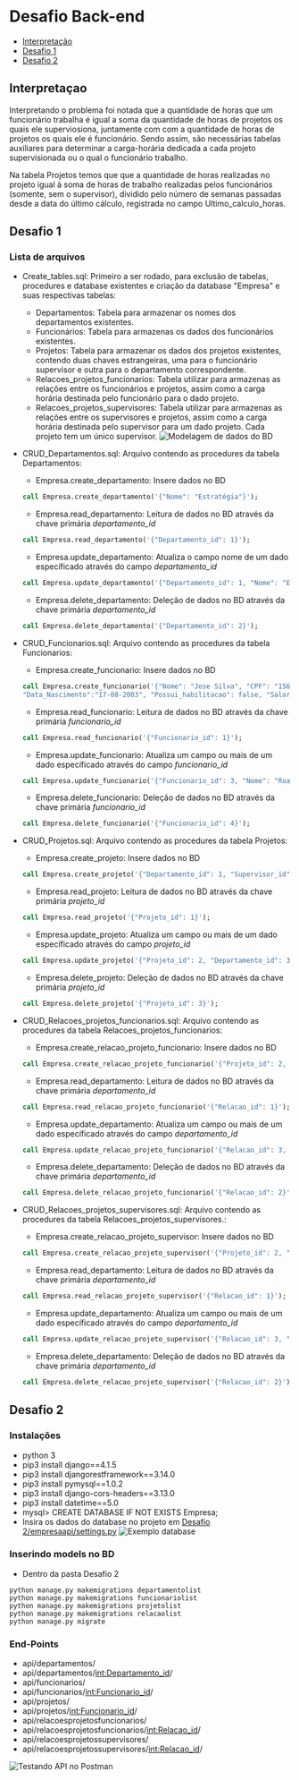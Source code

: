 ﻿# Desafio Back-end

- [Interpretação](#Interpretação)
- [Desafio 1](#Desafio1)
- [Desafio 2](#Desafio2)


## Interpretaçao

Interpretando o problema foi notada que a quantidade de horas que um funcionário trabalha é igual a soma da quantidade de horas de projetos os quais ele superviosiona, juntamente com com a quantidade de horas de projetos os quais ele é funcionário. Sendo assim, são necessárias tabelas auxiliares para determinar a carga-horária dedicada a cada projeto supervisionada ou o qual o funcionário trabalho.

Na tabela Projetos temos que que a quantidade de horas realizadas no projeto igual à soma de horas de trabalho realizadas pelos funcionários (somente, sem o supervisor), dividido pelo número de semanas passadas desde a data do último cálculo, registrada no campo Ultimo_calculo_horas.

## Desafio 1

### Lista de arquivos

- Create_tables.sql: Primeiro a ser rodado, para exclusão de tabelas, procedures e database existentes e criação da database "Empresa" e suas respectivas tabelas:
    - Departamentos: Tabela para armazenar os nomes dos departamentos existentes.
    - Funcionários: Tabela para armazenas os dados dos funcionários existentes.
    - Projetos: Tabela para armazenar os dados dos projetos existentes, contendo duas chaves estrangeiras, uma para o funcionário supervisor e outra para o departamento correspondente.
    - Relacoes_projetos_funcionarios: Tabela utilizar para armazenas as relações entre os funcionários e projetos, assim como a carga horária destinada pelo funcionário para o dado projeto.
    - Relacoes_projetos_supervisores: Tabela utilizar para armazenas as relações entre os supervisores e projetos, assim como a carga horária destinada pelo supervisor para um dado projeto. Cada projeto tem um único supervisor.
    ![Modelagem de dados do BD](https://github.com/AmandaACLucio/CAM_teste_desenvolvedor/blob/master/Modelagem.png)


- CRUD_Departamentos.sql: Arquivo contendo as procedures da tabela Departamentos:
    - Empresa.create_departamento: Insere dados no BD
    ```sql
    call Empresa.create_departamento('{"Nome": "Estratégia"}');
    ```
    - Empresa.read_departamento: Leitura de dados no BD através da chave primária *departamento_id*
    ```sql
    call Empresa.read_departamento('{"Departamento_id": 1}');
    ```
    - Empresa.update_departamento: Atualiza o campo nome de um dado específicado através do campo *departamento_id*
    ```sql
    call Empresa.update_departamento('{"Departamento_id": 1, "Nome": "Estratégia e Gestão"}');
    ```
    - Empresa.delete_departamento: Deleção de dados no BD através da chave primária *departamento_id*
    ```sql
    call Empresa.delete_departamento('{"Departamento_id": 2}');
    ```

- CRUD_Funcionarios.sql: Arquivo contendo as procedures da tabela Funcionarios:
    - Empresa.create_funcionario: Insere dados no BD
    ```sql
    call Empresa.create_funcionario('{"Nome": "Jose Silva", "CPF": "15612553", "RG":"15546333", "Sexo": "M", 
    "Data_Nascimento":"17-08-2003", "Possui_habilitacao": false, "Salario":1700, "Carga_horaria":20.5}');
    ```
    - Empresa.read_funcionario: Leitura de dados no BD através da chave primária *funcionario_id*
    ```sql
    call Empresa.read_funcionario('{"Funcionario_id": 1}');
    ```
    - Empresa.update_funcionario: Atualiza um campo ou mais de um dado específicado através do campo *funcionario_id*
    ```sql
    call Empresa.update_funcionario('{"Funcionario_id": 3, "Nome": "Roane Silveira"}');
    ```
    - Empresa.delete_funcionario: Deleção de dados no BD através da chave primária *funcionario_id*
    ```sql
    call Empresa.delete_funcionario('{"Funcionario_id": 4}');
    ```

- CRUD_Projetos.sql: Arquivo contendo as procedures da tabela Projetos:
    - Empresa.create_projeto: Insere dados no BD
    ```sql
    call Empresa.create_projeto('{"Departamento_id": 1, "Supervisor_id": 1, "Nome": "CAM Back",  "Horas_conclusao": 54.5, "Prazo_estimado": "14-6-2023", "Horas_realizadas": 20.5, "Ultimo_calculo_horas":"14-1-2023"}');
    ```
    - Empresa.read_projeto: Leitura de dados no BD através da chave primária *projeto_id*
    ```sql
    call Empresa.read_projeto('{"Projeto_id": 1}');
    ```
    - Empresa.update_projeto: Atualiza um campo ou mais de um dado específicado através do campo *projeto_id*
    ```sql
    call Empresa.update_projeto('{"Projeto_id": 2, "Departamento_id": 3, "Supervisor_id": 3}');
    ```
    - Empresa.delete_projeto: Deleção de dados no BD através da chave primária *projeto_id*
    ```sql
    call Empresa.delete_projeto('{"Projeto_id": 3}');
    ```

- CRUD_Relacoes_projetos_funcionarios.sql: Arquivo contendo as procedures da tabela Relacoes_projetos_funcionarios:
    - Empresa.create_relacao_projeto_funcionario: Insere dados no BD
    ```sql
    call Empresa.create_relacao_projeto_funcionario('{"Projeto_id": 2, "Funcionario_id": 2, "Carga_horaria": 20.5}');    
    ```
    - Empresa.read_departamento: Leitura de dados no BD através da chave primária *departamento_id*
    ```sql
    call Empresa.read_relacao_projeto_funcionario('{"Relacao_id": 1}');
    ```
    - Empresa.update_departamento: Atualiza um campo ou mais de um dado específicado através do campo *departamento_id*
    ```sql
    call Empresa.update_relacao_projeto_funcionario('{"Relacao_id": 3, "Carga_horaria": 14.5}');    
    ```
    - Empresa.delete_departamento: Deleção de dados no BD através da chave primária *departamento_id*
    ```sql
    call Empresa.delete_relacao_projeto_funcionario('{"Relacao_id": 2}');
    ```

- CRUD_Relacoes_projetos_supervisores.sql: Arquivo contendo as procedures da tabela Relacoes_projetos_supervisores.:
    - Empresa.create_relacao_projeto_supervisor: Insere dados no BD
    ```sql
    call Empresa.create_relacao_projeto_supervisor('{"Projeto_id": 2, "Supervisor_id": 2, "Carga_horaria": 20.5}');    
    ```
    - Empresa.read_departamento: Leitura de dados no BD através da chave primária *departamento_id*
    ```sql
    call Empresa.read_relacao_projeto_supervisor('{"Relacao_id": 1}');
    ```
    - Empresa.update_departamento: Atualiza um campo ou mais de um dado específicado através do campo *departamento_id*
    ```sql
    call Empresa.update_relacao_projeto_supervisor('{"Relacao_id": 3, "Carga_horaria": 14.5}');    
    ```
    - Empresa.delete_departamento: Deleção de dados no BD através da chave primária *departamento_id*
    ```sql
    call Empresa.delete_relacao_projeto_supervisor('{"Relacao_id": 2}');
    ```


## Desafio 2

### Instalações
- python 3
- pip3 install django==4.1.5
- pip3 install djangorestframework==3.14.0
- pip3 install pymysql==1.0.2
- pip3 install django-cors-headers==3.13.0
- pip3 install datetime==5.0
- mysql> CREATE DATABASE IF NOT EXISTS Empresa;
- Insira os dados do database no projeto em [Desafio 2/empresaapi/settings.py](https://github.com/AmandaACLucio/CAM_teste_desenvolvedor/blob/master/Desafio%202/empresaapi/settings.py)
![Exemplo database](https://github.com/AmandaACLucio/CAM_teste_desenvolvedor/blob/master/Desafio%202/Database.png)


### Inserindo models no BD
- Dentro da pasta Desafio 2
```shell
python manage.py makemigrations departamentolist
python manage.py makemigrations funcionariolist
python manage.py makemigrations projetolist
python manage.py makemigrations relacaolist
python manage.py migrate
```

### End-Points
- api/departamentos/
- api/departamentos/<int:Departamento_id>/
- api/funcionarios/
- api/funcionarios/<int:Funcionario_id>/
- api/projetos/
- api/projetos/<int:Funcionario_id>/
- api/relacoesprojetosfuncionarios/
- api/relacoesprojetosfuncionarios/<int:Relacao_id>/
- api/relacoesprojetossupervisores/
- api/relacoesprojetossupervisores/<int:Relacao_id>/

![Testando API no Postman](https://github.com/AmandaACLucio/CAM_teste_desenvolvedor/blob/master/Desafio%202/Postman.png)